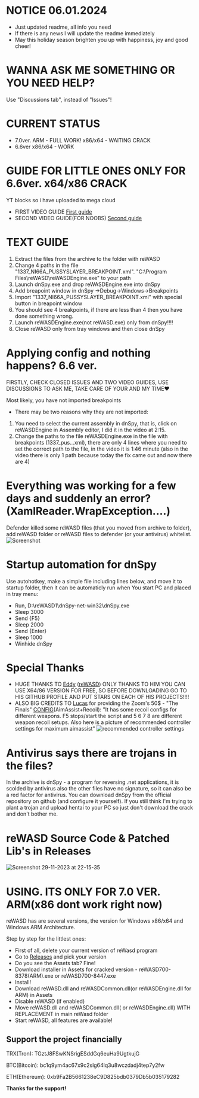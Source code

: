 # NOTICE 06.01.2024
- Just updated readme, all info you need
- If there is any news I will update the readme immediately
- May this holiday season brighten you up with happiness, joy and good cheer!

# WANNA ASK ME SOMETHING OR YOU NEED HELP?
Use "Discussions tab", instead of "Issues"!

# CURRENT STATUS
- 7.0ver. ARM - FULL WORK! x86/x64 - WAITING CRACK
- 6.6ver x86/x64 - WORK 

# GUIDE FOR LITTLE ONES ONLY FOR 6.6ver. x64/x86 CRACK
YT blocks so i have uploaded to mega cloud
- FIRST VIDEO GUIDE [First guide](https://mega.nz/file/AP51BQIQ#bwNmDOsiPYGk0O03H-tSc5ObuOzVtgb58ddTKqWQGlk)
- SECOND VIDEO GUIDE(FOR NOOBS) [Second guide](https://mega.nz/file/tTYGWZiB#LA9Sr4kOIswYFSf51fuN4wg88qOIQjaY_Y-B-4qNzM8)

# TEXT GUIDE 
1. Extract the files from the archive to the folder with reWASD
2. Change 4 paths in the file "1337_NI66A_PUSSYSLAYER_BREAKPOINT.xml". 
"C:\Program Files\reWASD\reWASDEngine.exe" to your path
3. Launch dnSpy.exe and drop reWASDEngine.exe into dnSpy
4. Add breapoint window in dnSpy ->Debug->Windows->Breakpoints
5. Import "1337_NI66A_PUSSYSLAYER_BREAKPOINT.xml" with special button in breapoint window
6. You should see 4 breakpoints, if there are less than 4 then you have done something wrong.
7. Launch reWASDEngine.exe(not reWASD.exe) only from dnSpy!!!!
8. Close reWASD only from tray windows and then close dnSpy

# Applying config and nothing happens? 6.6 ver.
FIRSTLY, CHECK CLOSED ISSUES AND TWO VIDEO GUIDES, USE DISCUSSIONS TO ASK ME, TAKE CARE OF YOUR AND MY TIME❤️

Most likely, you have not imported breakpoints
- There may be two reasons why they are not imported:
1. You need to select the current assembly in dnSpy, that is, click on reWASDEngine in Assembly editor, I did it in the video at 2:15.
2. Change the paths to the file reWASDEngine.exe in the file with breakpoints (1337_pus...xml), there are only 4 lines where you need to set the correct path to the file, in the video it is 1:46 minute (also in the video there is only 1 path because today the fix came out and now there are 4)

# Everything was working for a few days and suddenly an error? (XamlReader.WrapException....)
Defender killed some reWASD files (that you moved from archive to folder), add reWASD folder or reWASD files to defender (or your antivirus) whitelist.
![Screenshot](https://github.com/EugeneSunrise/reWASD/assets/56397706/3a5da084-68e6-41a0-b477-b735840ed18b)

# Startup automation for dnSpy
Use autohotkey, make a simple file including lines below, and move it to startup folder, then it can be automaticly run when You start PC and placed in tray menu:
- Run, D:\reWASD1\dnSpy-net-win32\dnSpy.exe
- Sleep 3000
- Send {F5}
- Sleep 2000
- Send {Enter}
- Sleep 1000
- Winhide dnSpy

# Special Thanks
- HUGE THANKS TO [Eddy](https://github.com/RedDot-3ND7355) ([reWASD](https://github.com/RedDot-3ND7355/reWASD)) ONLY THANKS TO HIM YOU CAN USE X64/86 VERSION FOR FREE, SO BEFORE DOWNLOADING GO TO HIS GITHUB PROFILE AND PUT STARS ON EACH OF HIS PROJECTS!!!!
- ALSO BIG CREDITS TO [Lucas](https://github.com/lukasbrauneruv) for providing the Zoom's 50$ - "The Finals" [CONFIG](https://drive.google.com/file/d/15L47Oa1uzCqDQ7sjSoOhhp4yOp156paC/view)(AimAssist+Recoil):
"It has some recoil configs for different weapons. F5 stops/start the script and 5 6 7 8 are different weapon recoil setups. Also here is a picture of recommended controller settings for maximum aimassist"
![recommended controller settings](https://github.com/EugeneSunrise/reWASD/assets/56397706/5320c8e1-9807-4e65-883a-caf602e0a57c)

# Antivirus says there are trojans in the files?
In the archive is dnSpy - a program for reversing .net applications, it is scolded by antivirus also the other files have no signature, so it can also be a red factor for antivirus. You can download dnSpy from the official repository on github (and configure it yourself). If you still think I'm trying to plant a trojan and upload hentai to your PC so just don't download the crack and don't bother me.

# reWASD Source Code & Patched Lib's in Releases
![Screenshot 29-11-2023 at 22-15-35](https://github.com/EugeneSunrise/reWASD/assets/56397706/1d3e6290-73b2-4d19-a826-17667841aaed)


# USING. ITS ONLY FOR 7.0 VER. ARM(x86 dont work right now)
reWASD has are several versions, the version for Windows x86/x64 and Windows ARM Architecture.

Step by step for the littlest ones:
- First of all, delete your current version of reWasd program
- Go to [Releases](https://github.com/EugeneSunrise/reWASD/releases) and pick your version
- Do you see the Assets tab? Fine!
- Download installer in Assets for cracked version - reWASD700-8378(ARM).exe or reWASD700-8447.exe
- Install!
- Download reWASD.dll and reWASDCommon.dll(or reWASDEngine.dll for ARM) in Assets
- Disable reWASD (if enabled)
- Move reWASD.dll and reWASDCommon.dll( or reWASDEngine.dll) WITH REPLACEMENT in main reWasd folder
- Start reWASD, all features are available!


## Support the project financially

TRX(Tron): TGztJ8FSwKNSrigESddGq6euHa9UgtkujG

BTC(Bitcoin): bc1q9ym4ac67x9c2slg64lq3u8wczdadj4tep7y2fw

ETH(Ethereum): 0xb9Fa2B5661238eC9D825bdb0379Db5b035179282

**Thanks for the support!**

